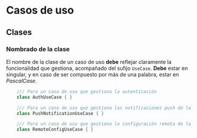 # Casos de uso

## Clases

### Nombrado de la clase

El nombre de la clase de un caso de uso **debe** reflejar claramente la funcionalidad que gestiona, acompañado del sufijo `UseCase`. **Debe** estar en singular, y en caso de ser compuesto por más de una palabra, estar en _PascalCase_.

```dart
    /// Para un caso de uso que gestiona la autenticación
    class AuthUseCase { }

    /// Para un caso de uso que gestiona las notificaciones push de la aplicación
    class PushNotificationUseCase { }

    /// Para un caso de uso que gestiona la configuración remota de la aplicación
    class RemoteConfigUseCase { }
```
